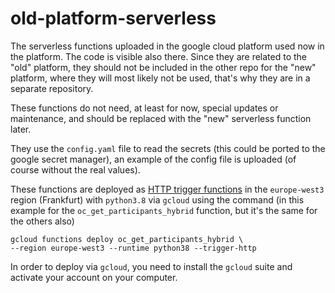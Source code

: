 # old-platform-serverless

The serverless functions uploaded in the google cloud platform used now in the platform. The code is visible also there.
Since they are related to the "old" platform, they should not be included in the other repo for the "new" platform, where they will most likely not be used, that's why they are in a separate repository.

These functions do not need, at least for now, special updates or maintenance, and should be replaced with the "new" serverless function later.

They use the `config.yaml` file to read the secrets (this could be ported to the google secret manager), an example of the config file is uploaded (of course without the real values).

These functions are deployed as [HTTP trigger functions](https://cloud.google.com/functions/docs/calling/http#functions-calling-http-python) in the `europe-west3` region (Frankfurt) with `python3.8` via `gcloud` using the command (in this example for the `oc_get_participants_hybrid` function, but it's the same for the others also)

```
gcloud functions deploy oc_get_participants_hybrid \
--region europe-west3 --runtime python38 --trigger-http
```

In order to deploy via `gcloud`, you need to install the `gcloud` suite and activate your account on your computer.